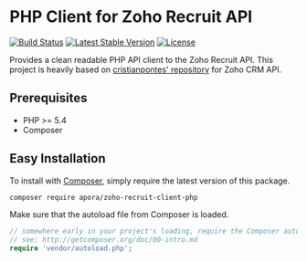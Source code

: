 # PHP Client for Zoho Recruit API
[![Build Status](https://travis-ci.org/apora/zoho-recruit-client-php.svg?branch=master)](https://travis-ci.org/apora/zoho-recruit-client-php)
[![Latest Stable Version](https://poser.pugx.org/apora/zoho-recruit-client-php/v/stable)](https://packagist.org/packages/apora/zoho-recruit-client-php)
[![License](https://poser.pugx.org/apora/zoho-recruit-client-php/license)](https://packagist.org/packages/apora/zoho-recruit-client-php)

Provides a clean readable PHP API client to the Zoho Recruit API. This project
is heavily based on
[cristianpontes' repository](https://github.com/cristianpontes/zoho-crm-client-php)
for Zoho CRM API.

## Prerequisites

- PHP >= 5.4
- Composer

## Easy Installation

To install with [Composer](https://getcomposer.org/), simply require the
latest version of this package.

```bash
composer require apora/zoho-recruit-client-php
```

Make sure that the autoload file from Composer is loaded.

```php
// somewhere early in your project's loading, require the Composer autoloader
// see: http://getcomposer.org/doc/00-intro.md
require 'vendor/autoload.php';
```


